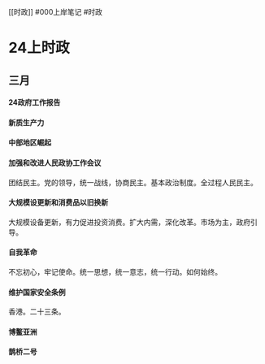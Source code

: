 [[时政]]
#000上岸笔记 #时政

# 24上时政

## 三月

#### 24政府工作报告

#### 新质生产力

#### 中部地区崛起

#### 加强和改进人民政协工作会议
团结民主。党的领导，统一战线，协商民主。基本政治制度。全过程人民民主。

#### 大规模设更新和消费品以旧换新
大规模设备更新，有力促进投资消费。扩大内需，深化改革。市场为主，政府引导。

#### 自我革命
不忘初心，牢记使命。统一思想，统一意志，统一行动。如何始终。

#### 维护国家安全条例
香港。二十三条。

#### 博鳌亚洲

#### 鹊桥二号
